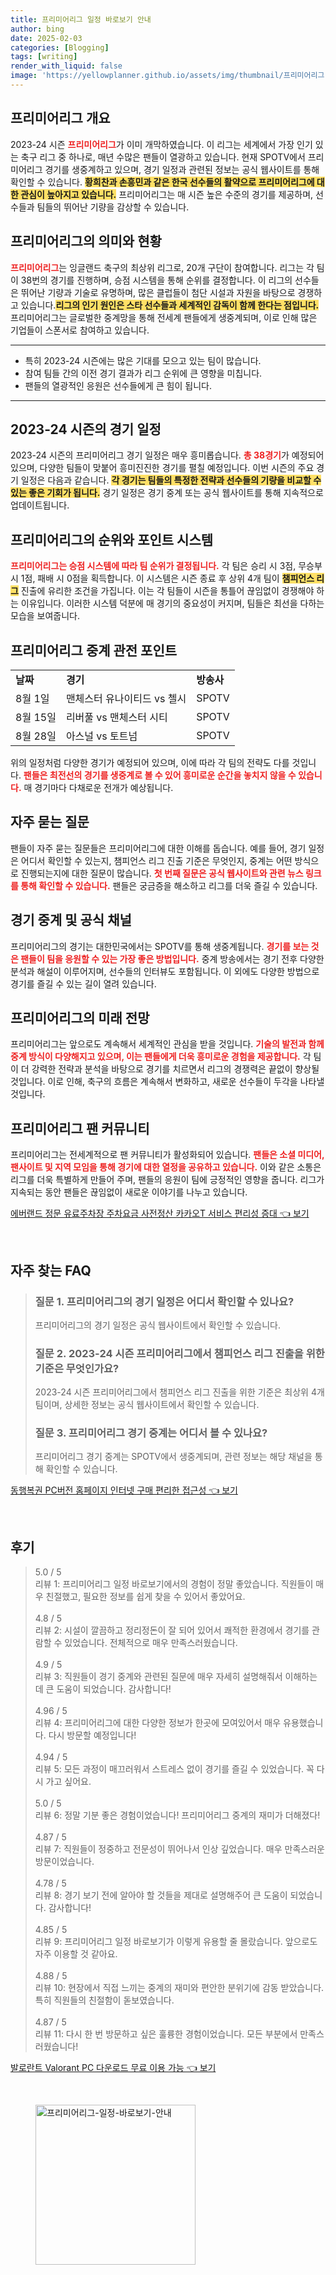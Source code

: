 ```yaml
---
title: 프리미어리그 일정 바로보기 안내
author: bing
date: 2025-02-03
categories: [Blogging]
tags: [writing]
render_with_liquid: false
image: 'https://yellowplanner.github.io/assets/img/thumbnail/프리미어리그-일정-바로보기-안내.webp'
---
```



<h2 id='프리미어리그_개요'>프리미어리그 개요</h2>

<p>2023-24 시즌&nbsp;<b><span style="color: #ee2323;">프리미어리그</span></b>가 이미 개막하였습니다. 이 리그는 세계에서 가장 인기 있는 축구 리그 중 하나로, 매년 수많은 팬들이 열광하고 있습니다. 현재 SPOTV에서 프리미어리그 경기를 생중계하고 있으며, 경기 일정과 관련된 정보는 공식 웹사이트를 통해 확인할 수 있습니다. <b><span style="background-color: #ffe066;">황희찬과 손흥민과 같은 한국 선수들의 활약으로 프리미어리그에 대한 관심이 높아지고 있습니다.</span></b> 프리미어리그는 매 시즌 높은 수준의 경기를 제공하며, 선수들과 팀들의 뛰어난 기량을 감상할 수 있습니다.</p>

<h2 id='프리미어리그_현황'>프리미어리그의 의미와 현황</h2>

<p><b><span style="color: #ee2323;">프리미어리그</span></b>는 잉글랜드 축구의 최상위 리그로, 20개 구단이 참여합니다. 리그는 각 팀이 38번의 경기를 진행하며, 승점 시스템을 통해 순위를 결정합니다. 이 리그의 선수들은 뛰어난 기량과 기술로 유명하며, 많은 클럽들이 첨단 시설과 자원을 바탕으로 경쟁하고 있습니다.<b><span style="background-color: #ffe066;">리그의 인기 원인은 스타 선수들과 세계적인 감독이 함께 한다는 점입니다.</span></b> 프리미어리그는 글로벌한 중계망을 통해 전세계 팬들에게 생중계되며, 이로 인해 많은 기업들이 스폰서로 참여하고 있습니다.</p>

<hr />

<ul>
    <li>특히 2023-24 시즌에는 많은 기대를 모으고 있는 팀이 많습니다.</li>
    <li>참여 팀들 간의 이전 경기 결과가 리그 순위에 큰 영향을 미칩니다.</li>
    <li>팬들의 열광적인 응원은 선수들에게 큰 힘이 됩니다.</li>
</ul>

<hr />

<h2 id='2023_24_시즌_경기_일정'>2023-24 시즌의 경기 일정</h2>

<p>2023-24 시즌의 프리미어리그 경기 일정은 매우 흥미롭습니다. <b><span style="color: #ee2323;">총 38경기</span></b>가 예정되어 있으며, 다양한 팀들이 맞붙어 흥미진진한 경기를 펼칠 예정입니다. 이번 시즌의 주요 경기 일정은 다음과 같습니다. <b><span style="background-color: #ffe066;">각 경기는 팀들의 특정한 전략과 선수들의 기량을 비교할 수 있는 좋은 기회가 됩니다.</span></b> 경기 일정은 경기 중계 또는 공식 웹사이트를 통해 지속적으로 업데이트됩니다.</p>

<h2 id='프리미어리그_순위와_포인트_시스템'>프리미어리그의 순위와 포인트 시스템</h2>

<p><b><span style="color: #ee2323;">프리미어리그는 승점 시스템에 따라 팀 순위가 결정됩니다.</span></b> 각 팀은 승리 시 3점, 무승부 시 1점, 패배 시 0점을 획득합니다. 이 시스템은 시즌 종료 후 상위 4개 팀이 <b><span style="background-color: #ffe066;">챔피언스 리그</span></b> 진출에 유리한 조건을 가집니다. 이는 각 팀들이 시즌을 통틀어 끊임없이 경쟁해야 하는 이유입니다. 이러한 시스템 덕분에 매 경기의 중요성이 커지며, 팀들은 최선을 다하는 모습을 보여줍니다.</p>

<h2 id='프리미어리그_경기_중계'>프리미어리그 중계 관전 포인트</h2>

<table>
    <tr>
        <td><b>날짜</b></td>
        <td><b>경기</b></td>
        <td><b>방송사</b></td>
    </tr>
    <tr>
        <td>8월 1일</td>
        <td>맨체스터 유나이티드 vs 첼시</td>
        <td>SPOTV</td>
    </tr>
    <tr>
        <td>8월 15일</td>
        <td>리버풀 vs 맨체스터 시티</td>
        <td>SPOTV</td>
    </tr>
    <tr>
        <td>8월 28일</td>
        <td>아스널 vs 토트넘</td>
        <td>SPOTV</td>
    </tr>
</table>

<p>위의 일정처럼 다양한 경기가 예정되어 있으며, 이에 따라 각 팀의 전략도 다를 것입니다. <b><span style="color: #ee2323;">팬들은 최전선의 경기를 생중계로 볼 수 있어 흥미로운 순간을 놓치지 않을 수 있습니다.</span></b> 매 경기마다 다채로운 전개가 예상됩니다.</p>

<h2 id='자주_묻는_질문'>자주 묻는 질문</h2>

<p>팬들이 자주 묻는 질문들은 프리미어리그에 대한 이해를 돕습니다. 예를 들어, 경기 일정은 어디서 확인할 수 있는지, 챔피언스 리그 진출 기준은 무엇인지, 중계는 어떤 방식으로 진행되는지에 대한 질문이 많습니다. <b><span style="color: #ee2323;">첫 번째 질문은 공식 웹사이트와 관련 뉴스 링크를 통해 확인할 수 있습니다.</span></b> 팬들은 궁금증을 해소하고 리그를 더욱 즐길 수 있습니다.</p>

<h2 id='경기_중계떼'>경기 중계 및 공식 채널</h2>

<p>프리미어리그의 경기는 대한민국에서는 SPOTV를 통해 생중계됩니다. <b><span style="color: #ee2323;"> 경기를 보는 것은 팬들이 팀을 응원할 수 있는 가장 좋은 방법입니다.</span></b> 중계 방송에서는 경기 전후 다양한 분석과 해설이 이루어지며, 선수들의 인터뷰도 포함됩니다. 이 외에도 다양한 방법으로 경기를 즐길 수 있는 길이 열려 있습니다.</p>

<h2 id='프리미어리그_미래'>프리미어리그의 미래 전망</h2>

<p>프리미어리그는 앞으로도 계속해서 세계적인 관심을 받을 것입니다. <b><span style="color: #ee2323;">기술의 발전과 함께 중계 방식이 다양해지고 있으며, 이는 팬들에게 더욱 흥미로운 경험을 제공합니다.</span></b> 각 팀이 더 강력한 전략과 분석을 바탕으로 경기를 치르면서 리그의 경쟁력은 끝없이 향상될 것입니다. 이로 인해, 축구의 흐름은 계속해서 변화하고, 새로운 선수들이 두각을 나타낼 것입니다.</p>

<h2 id='프리미어리그_커뮤니티'>프리미어리그 팬 커뮤니티</h2>

<p>프리미어리그는 전세계적으로 팬 커뮤니티가 활성화되어 있습니다. <b><span style="color: #ee2323;">팬들은 소셜 미디어, 팬사이트 및 지역 모임을 통해 경기에 대한 열정을 공유하고 있습니다.</span></b> 이와 같은 소통은 리그를 더욱 특별하게 만들어 주며, 팬들의 응원이 팀에 긍정적인 영향을 줍니다. 리그가 지속되는 동안 팬들은 끊임없이 새로운 이야기를 나누고 있습니다.</p>


<p><a class="click-button" title="에버랜드 정문 유료주차장 주차요금 사전정산 카카오T 서비스 편리성 증대" href="https://yellowplanner.github.io/posts/%EC%97%90%EB%B2%84%EB%9E%9C%EB%93%9C-%EC%A0%95%EB%AC%B8-%EC%9C%A0%EB%A3%8C%EC%A3%BC%EC%B0%A8%EC%9E%A5-%EC%A3%BC%EC%B0%A8%EC%9A%94%EA%B8%88-%EC%82%AC%EC%A0%84%EC%A0%95%EC%82%B0-%EC%B9%B4%EC%B9%B4%EC%98%A4T-%EC%84%9C%EB%B9%84%EC%8A%A4-%ED%8E%B8%EB%A6%AC%EC%84%B1-%EC%A6%9D%EB%8C%80/" rel="dofollow">에버랜드 정문 유료주차장 주차요금 사전정산 카카오T 서비스 편리성 증대 👈 보기</a></p><br>
<h2 id='자주_찾는_FAQ'>자주 찾는 FAQ</h2>
<div itemscope="" itemtype="https://schema.org/FAQPage"> 
<blockquote> 
<div itemscope="" itemprop="mainEntity" itemtype="https://schema.org/Question"> 
<h3 itemprop="name">질문 1. 프리미어리그의 경기 일정은 어디서 확인할 수 있나요?</h3> 
<div itemscope="" itemprop="acceptedAnswer" itemtype="https://schema.org/Answer"> 
<span itemprop="text"> 
<p>프리미어리그의 경기 일정은 공식 웹사이트에서 확인할 수 있습니다.</p> 
</span> 
</div> 
</div> 
<div itemscope="" itemprop="mainEntity" itemtype="https://schema.org/Question"> 
<h3 itemprop="name">질문 2. 2023-24 시즌 프리미어리그에서 챔피언스 리그 진출을 위한 기준은 무엇인가요?</h3> 
<div itemscope="" itemprop="acceptedAnswer" itemtype="https://schema.org/Answer"> 
<span itemprop="text"> 
<p>2023-24 시즌 프리미어리그에서 챔피언스 리그 진출을 위한 기준은 최상위 4개팀이며, 상세한 정보는 공식 웹사이트에서 확인할 수 있습니다.</p> 
</span> 
</div> 
</div> 
<div itemscope="" itemprop="mainEntity" itemtype="https://schema.org/Question"> 
<h3 itemprop="name">질문 3. 프리미어리그 경기 중계는 어디서 볼 수 있나요?</h3> 
<div itemscope="" itemprop="acceptedAnswer" itemtype="https://schema.org/Answer"> 
<span itemprop="text"> 
<p>프리미어리그 경기 중계는 SPOTV에서 생중계되며, 관련 정보는 해당 채널을 통해 확인할 수 있습니다.</p> 
</span> 
</div> 
</div> 
</blockquote> 
</div>
<p><a class="click-button" title="동행복권 PC버전 홈페이지 인터넷 구매 편리한 접근성" href="https://yellowplanner.github.io/posts/%EB%8F%99%ED%96%89%EB%B3%B5%EA%B6%8C-PC%EB%B2%84%EC%A0%84-%ED%99%88%ED%8E%98%EC%9D%B4%EC%A7%80-%EC%9D%B8%ED%84%B0%EB%84%B7-%EA%B5%AC%EB%A7%A4-%ED%8E%B8%EB%A6%AC%ED%95%9C-%EC%A0%91%EA%B7%BC%EC%84%B1/" rel="dofollow">동행복권 PC버전 홈페이지 인터넷 구매 편리한 접근성 👈 보기</a></p><br>
<h2 id='후기'>후기</h2>
<div itemscope itemtype="https://schema.org/Product">
  <blockquote>
  <div itemprop="review" itemscope itemtype="https://schema.org/Review">
      <div itemprop="reviewRating" itemscope itemtype="https://schema.org/Rating"> <span itemprop="ratingValue">5.0</span> / <span itemprop="bestRating">5</span> </div>
      <span itemprop="reviewBody">리뷰 1: 프리미어리그 일정 바로보기에서의 경험이 정말 좋았습니다. 직원들이 매우 친절했고, 필요한 정보를 쉽게 찾을 수 있어서 좋았어요.</span>
  </div>
  <br>
  <div itemprop="review" itemscope itemtype="https://schema.org/Review">
      <div itemprop="reviewRating" itemscope itemtype="https://schema.org/Rating"> <span itemprop="ratingValue">4.8</span> / <span itemprop="bestRating">5</span> </div>
      <span itemprop="reviewBody">리뷰 2: 시설이 깔끔하고 정리정돈이 잘 되어 있어서 쾌적한 환경에서 경기를 관람할 수 있었습니다. 전체적으로 매우 만족스러웠습니다.</span>
  </div>
  <br>
  <div itemprop="review" itemscope itemtype="https://schema.org/Review">
      <div itemprop="reviewRating" itemscope itemtype="https://schema.org/Rating"> <span itemprop="ratingValue">4.9</span> / <span itemprop="bestRating">5</span> </div>
      <span itemprop="reviewBody">리뷰 3: 직원들이 경기 중계와 관련된 질문에 매우 자세히 설명해줘서 이해하는 데 큰 도움이 되었습니다. 감사합니다!</span>
  </div>
  <br>
  <div itemprop="review" itemscope itemtype="https://schema.org/Review">
      <div itemprop="reviewRating" itemscope itemtype="https://schema.org/Rating"> <span itemprop="ratingValue">4.96</span> / <span itemprop="bestRating">5</span> </div>
      <span itemprop="reviewBody">리뷰 4: 프리미어리그에 대한 다양한 정보가 한곳에 모여있어서 매우 유용했습니다. 다시 방문할 예정입니다!</span>
  </div>
  <br>
  <div itemprop="review" itemscope itemtype="https://schema.org/Review">
      <div itemprop="reviewRating" itemscope itemtype="https://schema.org/Rating"> <span itemprop="ratingValue">4.94</span> / <span itemprop="bestRating">5</span> </div>
      <span itemprop="reviewBody">리뷰 5: 모든 과정이 매끄러워서 스트레스 없이 경기를 즐길 수 있었습니다. 꼭 다시 가고 싶어요.</span>
  </div>
  <br>
  <div itemprop="review" itemscope itemtype="https://schema.org/Review">
      <div itemprop="reviewRating" itemscope itemtype="https://schema.org/Rating"> <span itemprop="ratingValue">5.0</span> / <span itemprop="bestRating">5</span> </div>
      <span itemprop="reviewBody">리뷰 6: 정말 기분 좋은 경험이었습니다! 프리미어리그 중계의 재미가 더해졌다!</span>
  </div>
  <br>
  <div itemprop="review" itemscope itemtype="https://schema.org/Review">
      <div itemprop="reviewRating" itemscope itemtype="https://schema.org/Rating"> <span itemprop="ratingValue">4.87</span> / <span itemprop="bestRating">5</span> </div>
      <span itemprop="reviewBody">리뷰 7: 직원들이 정중하고 전문성이 뛰어나서 인상 깊었습니다. 매우 만족스러운 방문이었습니다.</span>
  </div>
  <br>
  <div itemprop="review" itemscope itemtype="https://schema.org/Review">
      <div itemprop="reviewRating" itemscope itemtype="https://schema.org/Rating"> <span itemprop="ratingValue">4.78</span> / <span itemprop="bestRating">5</span> </div>
      <span itemprop="reviewBody">리뷰 8: 경기 보기 전에 알아야 할 것들을 제대로 설명해주어 큰 도움이 되었습니다. 감사합니다!</span>
  </div>
  <br>
  <div itemprop="review" itemscope itemtype="https://schema.org/Review">
      <div itemprop="reviewRating" itemscope itemtype="https://schema.org/Rating"> <span itemprop="ratingValue">4.85</span> / <span itemprop="bestRating">5</span> </div>
      <span itemprop="reviewBody">리뷰 9: 프리미어리그 일정 바로보기가 이렇게 유용할 줄 몰랐습니다. 앞으로도 자주 이용할 것 같아요.</span>
  </div>
  <br>
  <div itemprop="review" itemscope itemtype="https://schema.org/Review">
      <div itemprop="reviewRating" itemscope itemtype="https://schema.org/Rating"> <span itemprop="ratingValue">4.88</span> / <span itemprop="bestRating">5</span> </div>
      <span itemprop="reviewBody">리뷰 10: 현장에서 직접 느끼는 중계의 재미와 편안한 분위기에 감동 받았습니다. 특히 직원들의 친절함이 돋보였습니다.</span>
  </div>
  <br>
  <div itemprop="review" itemscope itemtype="https://schema.org/Review">
      <div itemprop="reviewRating" itemscope itemtype="https://schema.org/Rating"> <span itemprop="ratingValue">4.87</span> / <span itemprop="bestRating">5</span> </div>
      <span itemprop="reviewBody">리뷰 11: 다시 한 번 방문하고 싶은 훌륭한 경험이었습니다. 모든 부분에서 만족스러웠습니다!</span>
  </div>
  </blockquote>
</div>
<p><a class="click-button" title="발로란트 Valorant PC 다운로드 무료 이용 가능" href="https://yellowplanner.github.io/posts/%EB%B0%9C%EB%A1%9C%EB%9E%80%ED%8A%B8-Valorant-PC-%EB%8B%A4%EC%9A%B4%EB%A1%9C%EB%93%9C-%EB%AC%B4%EB%A3%8C-%EC%9D%B4%EC%9A%A9-%EA%B0%80%EB%8A%A5/" rel="dofollow">발로란트 Valorant PC 다운로드 무료 이용 가능 👈 보기</a></p><br>
<figure class="image"><img src="https://yellowplanner.github.io/assets/img/thumbnail/프리미어리그-일정-바로보기-안내.webp" alt="프리미어리그-일정-바로보기-안내" width="256" height="256"></figure>
